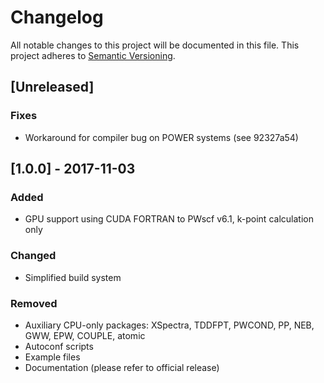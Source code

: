 # Changelog
All notable changes to this project will be documented in this file. This project adheres to [Semantic Versioning](http://semver.org/spec/v2.0.0.html).

## [Unreleased]
### Fixes
- Workaround for compiler bug on POWER systems (see 92327a54)

## [1.0.0] - 2017-11-03

### Added
- GPU support using CUDA FORTRAN to PWscf v6.1, k-point calculation only

### Changed
- Simplified build system 

### Removed
- Auxiliary CPU-only packages: XSpectra, TDDFPT, PWCOND, PP, NEB, GWW, EPW, COUPLE, atomic
- Autoconf scripts
- Example files
- Documentation (please refer to official release)
